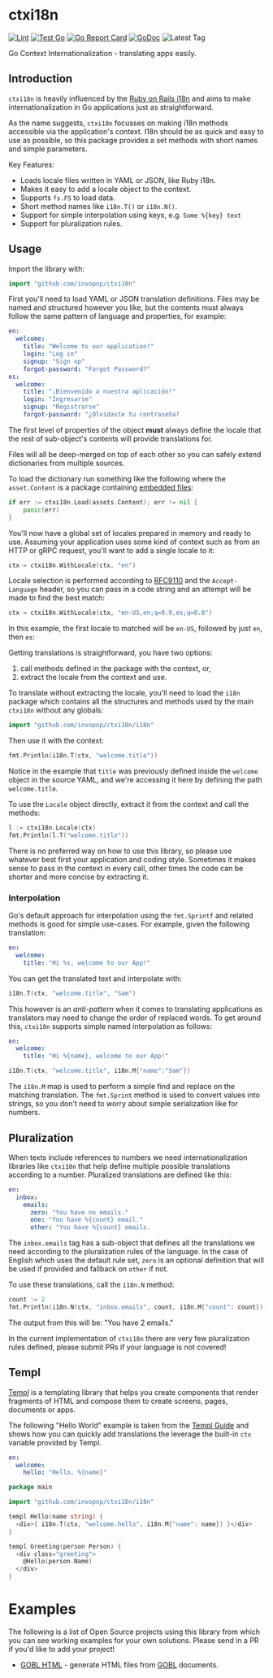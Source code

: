 # ctxi18n

[![Lint](https://github.com/invopop/ctxi18n/actions/workflows/lint.yaml/badge.svg)](https://github.com/invopop/ctxi18n/actions/workflows/lint.yaml)
[![Test Go](https://github.com/invopop/ctxi18n/actions/workflows/test.yaml/badge.svg)](https://github.com/invopop/ctxi18n/actions/workflows/test.yaml)
[![Go Report Card](https://goreportcard.com/badge/github.com/invopop/ctxi18n)](https://goreportcard.com/report/github.com/invopop/ctxi18n)
[![GoDoc](https://godoc.org/github.com/invopop/ctxi18n?status.svg)](https://godoc.org/github.com/invopop/ctxi18n)
![Latest Tag](https://img.shields.io/github/v/tag/invopop/ctxi18n)

Go Context Internationalization - translating apps easily.

## Introduction

`ctxi18n` is heavily influenced by the [Ruby on Rails i18n](https://guides.rubyonrails.org/i18n.html) and aims to make internationalization in Go applications just as straightforward.

As the name suggests, `ctxi18n` focusses on making i18n methods accessible via the application's context. I18n should be as quick and easy to use as possible, so this package provides a set methods with short names and simple parameters.

Key Features:

- Loads locale files written in YAML or JSON, like Ruby i18n.
- Makes it easy to add a locale object to the context.
- Supports `fs.FS` to load data.
- Short method names like `i18n.T()` or `i18n.N()`.
- Support for simple interpolation using keys, e.g. `Some %{key} text`
- Support for pluralization rules.

## Usage

Import the library with:

```go
import "github.com/invopop/ctxi18n"
```

First you'll need to load YAML or JSON translation definitions. Files may be named and structured however you like, but the contents must always follow the same pattern of language and properties, for example:

```yaml
en:
  welcome:
    title: "Welcome to our application!"
    login: "Log in"
    signup: "Sign up"
    forgot-password: "Forgot Password?"
es:
  welcome:
    title: "¡Bienvenido a nuestra aplicación!"
    login: "Ingresarse"
    signup: "Registrarse"
    forgot-password: "¿Olvidaste tu contraseña?
```

The first level of properties of the object **must** always define the locale that the rest of sub-object's contents will provide translations for.

Files will all be deep-merged on top of each other so you can safely extend dictionaries from multiple sources.

To load the dictionary run something like the following where the `asset.Content` is a package containing [embedded files](https://pkg.go.dev/embed):

```go
if err := ctxi18n.Load(assets.Content); err != nil {
    panic(err)
}
```

You'll now have a global set of locales prepared in memory and ready to use. Assuming your application uses some kind of context such as from an HTTP or gRPC request, you'll want to add a single locale to it:

```go
ctx = ctxi18n.WithLocale(ctx, "en")
```

Locale selection is performed according to [RFC9110](https://www.rfc-editor.org/rfc/rfc9110.html) and the `Accept-Language` header, so you can pass in a code string and an attempt will be made to find the best match:

```go
ctx = ctxi18n.WithLocale(ctx, "en-US,en;q=0.9,es;q=0.8")
```

In this example, the first locale to matched will be `en-US`, followed by just `en`, then `es`:

Getting translations is straightforward, you have two options:

1.  call methods defined in the package with the context, or,
2.  extract the locale from the context and use.

To translate without extracting the locale, you'll need to load the `i18n` package which contains all the structures and methods used by the main `ctxi18n` without any globals:

```go
import "github.com/invopop/ctxi18n/i18n"
```

Then use it with the context:

```go
fmt.Println(i18n.T(ctx, "welcome.title"))
```

Notice in the example that `title` was previously defined inside the `welcome` object in the source YAML, and we're accessing it here by defining the path `welcome.title`.

To use the `Locale` object directly, extract it from the context and call the methods:

```go
l := ctxi18n.Locale(ctx)
fmt.Println(l.T("welcome.title"))
```

There is no preferred way on how to use this library, so please use whatever best first your application and coding style. Sometimes it makes sense to pass in the context in every call, other times the code can be shorter and more concise by extracting it.

### Interpolation

Go's default approach for interpolation using the `fmt.Sprintf` and related methods is good for simple use-cases. For example, given the following translation:

```yaml
en:
  welcome:
    title: "Hi %s, welcome to our App!"
```

You can get the translated text and interpolate with:

```go
i18n.T(ctx, "welcome.title", "Sam")
```

This however is an _anti-pattern_ when it comes to translating applications as translators may need to change the order of replaced words. To get around this, `ctxi18n` supports simple named interpolation as follows:

```yaml
en:
  welcome:
    title: "Hi %{name}, welcome to our App!"
```

```go
i18n.T(ctx, "welcome.title", i18n.M{"name":"Sam"})
```

The `i18n.M` map is used to perform a simple find and replace on the matching translation. The `fmt.Sprint` method is used to convert values into strings, so you don't need to worry about simple serialization like for numbers.

## Pluralization

When texts include references to numbers we need internationalization libraries like `ctxi18n` that help define multiple possible translations according to a number. Pluralized translations are defined like this:

```yaml
en:
  inbox:
    emails:
      zero: "You have no emails."
      one: "You have %{count} email."
      other: "You have %{count} emails.
```

The `inbox.emails` tag has a sub-object that defines all the translations we need according to the pluralization rules of the language. In the case of English which uses the default rule set, `zero` is an optional definition that will be used if provided and fallback on `other` if not.

To use these translations, call the `i18n.N` method:

```go
count := 2
fmt.Println(i18n.N(ctx, "inbox.emails", count, i18n.M{"count": count}))
```

The output from this will be: "You have 2 emails."

In the current implementation of `ctxi18n` there are very few pluralization rules defined, please submit PRs if your language is not covered!

## Templ

[Templ](https://templ.guide/) is a templating library that helps you create components that render fragments of HTML and compose them to create screens, pages, documents or apps.

The following "Hello World" example is taken from the [Templ Guide](https://templ.guide) and shows how you can quickly add translations the leverage the built-in `ctx` variable provided by Templ.

```yaml
en:
  welcome:
    hello: "Hello, %{name}"
```

```go
package main

import "github.com/invopop/ctxi18n/i18n"

templ Hello(name string) {
  <div>{ i18n.T(ctx, "welcome.hello", i18n.M{"name": name}) }</div>
}

templ Greeting(person Person) {
  <div class="greeting">
    @Hello(person.Name)
  </div>
}
```

# Examples

The following is a list of Open Source projects using this library from which you can see working examples for your own solutions. Please send in a PR if you'd like to add your project!

- [GOBL HTML](https://github.com/invopop/gobl.html) - generate HTML files from [GOBL](https://gobl.org) documents.
